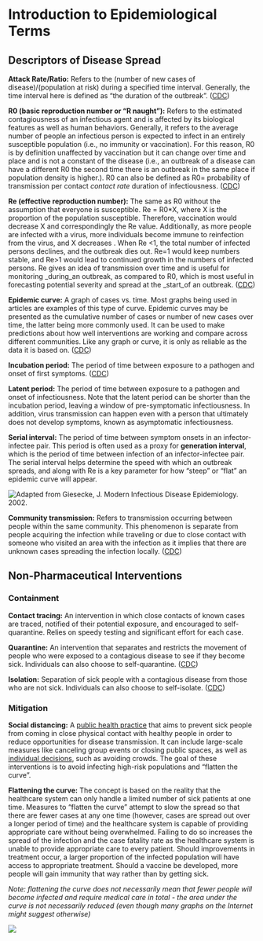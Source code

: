 # Introduction to Epidemiological Terms

## Descriptors of Disease Spread

**Attack Rate/Ratio:** Refers to the \(number of new cases of disease\)/\(population at risk\) during a specified time interval. Generally, the time interval here is defined as “the duration of the outbreak”. \([CDC](https://www.cdc.gov/csels/dsepd/ss1978/glossary.html)\)

**R0 \(basic reproduction number or “R naught”\):** Refers to the estimated contagiousness of an infectious agent and is affected by its biological features as well as human behaviors. Generally, it refers to the average number of people an infectious person is expected to infect in an entirely susceptible population \(i.e., no immunity or vaccination\). For this reason, R0 is by definition unaffected by vaccination but it can change over time and place and is not a constant of the disease \(i.e., an outbreak of a disease can have a different R0 the second time there is an outbreak in the same place if population density is higher.\). R0 can also be defined as R0= probability of transmission per contact  _contact rate_  duration of infectiousness. \([CDC](https://wwwnc.cdc.gov/eid/article/25/1/17-1901_article)\)

**Re \(effective reproduction number\):** The same as R0 without the assumption that everyone is susceptible. Re = R0\*X, where X is the proportion of the population susceptible. Therefore, vaccination would decrease X and correspondingly the Re value. Additionally, as more people are infected with a virus, more individuals become immune to reinfection from the virus, and X decreases . When Re &lt;1, the total number of infected persons declines, and the outbreak dies out. Re=1 would keep numbers stable, and Re&gt;1 would lead to continued growth in the numbers of infected persons. Re gives an idea of transmission over time and is useful for monitoring \_during\_an outbreak, as compared to R0, which is most useful in forecasting potential severity and spread at the \_start\_of an outbreak. \([CDC](https://wwwnc.cdc.gov/eid/article/25/1/17-1901_article)\)

**Epidemic curve:** A graph of cases vs. time. Most graphs being used in articles are examples of this type of curve. Epidemic curves may be presented as the cumulative number of cases or number of new cases over time, the latter being more commonly used. It can be used to make predictions about how well interventions are working and compare across different communities. Like any graph or curve, it is only as reliable as the data it is based on. \([CDC](https://www.cdc.gov/training/quicklearns/createepi/index.html)\)

**Incubation period:** The period of time between exposure to a pathogen and onset of first symptoms. \([CDC](https://www.cdc.gov/training/QuickLearns/exposure/2.html)\)

**Latent period:** The period of time between exposure to a pathogen and onset of infectiousness. Note that the latent period can be shorter than the incubation period, leaving a window of pre-symptomatic infectiousness. In addition, virus transmission can happen even with a person that ultimately does not develop symptoms, known as asymptomatic infectiousness.

**Serial interval:** The period of time between symptom onsets in an infector-infectee pair. This period is often used as a proxy for **generation interval**, which is the period of time between infection of an infector-infectee pair. The serial interval helps determine the speed with which an outbreak spreads, and along with Re is a key parameter for how “steep” or “flat” an epidemic curve will appear.

![Adapted from Giesecke, J. Modern Infectious Disease Epidemiology. 2002.](https://lh6.googleusercontent.com/JuXtFn-a7Bq8rz5QTO0taFwFNFbHKmHSDGwUm4ZWQu5OBytoraQTTQ_BwHOEp9x7lA5ePxJl5FwD7tY0TmHg3vCoozyQ7qj7eZkBmmMmYBuoDaSNIEwT9HsU3fsodKfUIaCLp3Wr)

**Community transmission:** Refers to transmission occurring between people within the same community. This phenomenon is separate from people acquiring the infection while traveling or due to close contact with someone who visited an area with the infection as it implies that there are unknown cases spreading the infection locally. \([CDC](https://www.cdc.gov/coronavirus/2019-ncov/downloads/community-mitigation-strategy.pdf)\)

## Non-Pharmaceutical Interventions

### Containment

**Contact tracing:** An intervention in which close contacts of known cases are traced, notified of their potential exposure, and encouraged to self-quarantine. Relies on speedy testing and significant effort for each case.

**Quarantine:** An intervention that separates and restricts the movement of people who were exposed to a contagious disease to see if they become sick. Individuals can also choose to self-quarantine. \([CDC](https://www.cdc.gov/quarantine/index.html)\) 

**Isolation:** Separation of sick people with a contagious disease from those who are not sick. Individuals can also choose to self-isolate. \([CDC](https://www.cdc.gov/quarantine/index.html)\)

### Mitigation

**Social distancing:** A [public health practice](https://hub.jhu.edu/2020/03/13/what-is-social-distancing/) that aims to prevent sick people from coming in close physical contact with healthy people in order to reduce opportunities for disease transmission. It can include large-scale measures like canceling group events or closing public spaces, as well as [individual decisions](https://medium.com/@ariadnelabs/social-distancing-this-is-not-a-snow-day-ac21d7fa78b4), such as avoiding crowds. The goal of these interventions is to avoid infecting high-risk populations and “flatten the curve”.

**Flattening the curve:** The concept is based on the reality that the healthcare system can only handle a limited number of sick patients at one time. Measures to “flatten the curve” attempt to slow the spread so that there are fewer cases at any one time \(however, cases are spread out over a longer period of time\) and the healthcare system is capable of providing appropriate care without being overwhelmed. Failing to do so increases the spread of the infection and the case fatality rate as the healthcare system is unable to provide appropriate care to every patient. Should improvements in treatment occur, a larger proportion of the infected population will have access to appropriate treatment. Should a vaccine be developed, more people will gain immunity that way rather than by getting sick.

_Note: flattening the curve does not necessarily mean that fewer people will become infected and require medical care in total - the area under the curve is not necessarily reduced \(even though many graphs on the Internet might suggest otherwise\)_

![](https://lh5.googleusercontent.com/p6vpfE1XTzmhdaALgyghn0X6vFAqaPcCn2wcOOwC6JADJD-YmUWXRXNbJF-zGtMcTV4_1Boe8wn-82gFNueIZi-65woTT4uvG2sZ6VnhzrpPwosaH9_7gMpdasKHnilo8Tb4fMUr)

